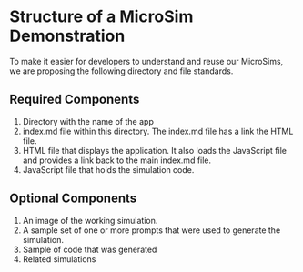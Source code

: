 # Structure of a MicroSim Demonstration

To make it easier for developers to understand and reuse our MicroSims, we are proposing the following directory and file standards.

## Required Components

1. Directory with the name of the app
2. index.md file within this directory.  The index.md file has a link the HTML file.
3. HTML file that displays the application.  It also loads the JavaScript file and provides a link back to the main index.md file.
4. JavaScript file that holds the simulation code.  

## Optional Components

1. An image of the working simulation.
2. A sample set of one or more prompts that were used to generate the simulation.
3. Sample of code that was generated
4. Related simulations